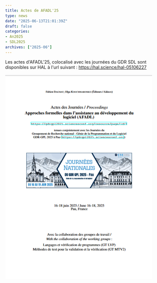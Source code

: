 ```yaml
---
title: Actes de AFADL'25
type: news
date: "2025-06-13T21:01:39Z"
draft: false
categories:
- An2025
- SDL2025
archives: ["2025-06"]
---
```


Les actes d'AFADL'25, colocalisé avec les journées du GDR SDL sont disponibles sur HAL à l'url suivant : <https://hal.science/hal-05106227>

<img src="/assets/png/92120642-41EC-45F4-8B55-0D60B009A192.png" alt="92120642-41EC-45F4-8B55-0D60B009A192"/>
